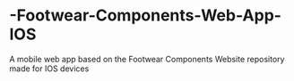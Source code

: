 # -Footwear-Components-Web-App-IOS
A mobile web app based on the Footwear Components Website repository made for IOS devices
